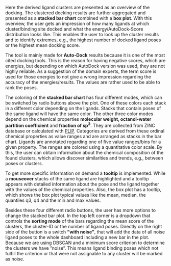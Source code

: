 Here the derived ligand clusters are presented as an overview of the docking. The clustered docking results are further aggregated and presented as a **stacked bar chart** combined with a **box plot**. With this overview, the user gets an impression of how many ligands at which cluster/binding site docked and what the energy/AutoDock-Score distribution looks like. This enables the user to look up the cluster results and to identify extremes, e.g., the highest number of docked ligand poses or the highest mean docking score.

The tool is mainly made for **Auto-Dock** results because it is one of the most cited docking tools. This is the reason for having negative scores, which are energies, but depending on which AutoDock version was used, they are not highly reliable. As a suggestion of the domain experts, the term score is used for those energies to not give a wrong impression regarding the accuracy of the energies/results. The values are rather used to be able to rank the poses.

The coloring of the **stacked bar chart** has four different modes, which can be switched by radio buttons above the plot. One of these colors each stack in a different color depending on the ligands. Stacks that contain poses of the same ligand will have the same color. The other three color modes depend on the chemical properties **molecular weight, octanol-water partition coefficient** and **fraction of sp<sup>3</sup>**. They are collected from ZINC database or calculated with <a href="https://plip-tool.biotec.tu-dresden.de/plip-web/plip/index" target="_blank">PLIP</a>. Categories are derived from these ordinal chemical properties as value ranges and are arranged as stacks in the bar chart. Ligands are annotated regarding one of five value ranges/bins for a given property. The ranges are colored using a quantitative color scale. By this, the user can obtain information about the chemical composition of the found clusters, which allows discover similarities and trends, e.g., between poses or clusters.

To get more specific information on demand a **tooltip** is implemented. While a **mouseover** stacks of the same ligand are highlighted and a tooltip appears with detailed information about the pose and the ligand together with the values of the chemical properties. Also, the box plot has a tooltip, which shows the box plot typical values like the mean, median, the quantiles q3, q4 and the min and max values.

Besides these four different radio buttons, the user has more options to change the stacked bar plot. In the top left corner is a dropdown that controls the **sorting mode** of the bars regarding the mean score of the clusters, the cluster-ID or the number of ligand poses. Directly on the right side of the button is a switch **”with noise”**, that will add the data of all noise ligand poses to the whole dashboard including a new bar in the plot. Because we are using DBSCAN and a minimum score criterion to determine the clusters we have ”noise”. This means ligand binding poses which not fulfill the criterion or that were not assignable to any cluster will be marked as noise.

